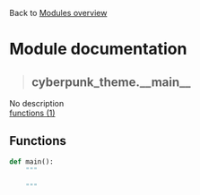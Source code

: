 Back to [Modules overview](https://github.com/pyrustic/cyberpunk-theme/blob/master/docs/modules/README.md)
  
# Module documentation
>## cyberpunk\_theme.\_\_main\_\_
No description
<br>
[functions (1)](https://github.com/pyrustic/cyberpunk-theme/blob/master/docs/modules/content/cyberpunk_theme.__main__/functions.md)


## Functions
```python
def main():
    """
    
    """

```

